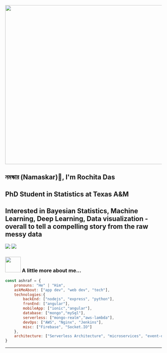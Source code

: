 <img  src="https://[media.giphy.com/media/M9gbBd9nbDrOTu1Mqx/giphy.gif](https://miro.medium.com/max/1400/1*qdAW1TjCN57h1lbuuzvchg.gif)" width="512">

##  নমস্কার (Namaskar)🙏, I'm Rochita Das 
##  PhD Student in Statistics at Texas A&M
##  Interested in Bayesian Statistics, Machine Learning, Deep Learning, Data visualization - overall to tell a compelling story from the raw messy data

[![](https://img.shields.io/badge/LinkedIn-rochitadas-blue)](https://www.linkedin.com/in/rochitadas/)
[![](https://img.shields.io/badge/Gmail-rochita.das.stat@gmail.com-red)](mailto:rochita.das.stat@gmail.com)


### <img src="https://media.giphy.com/media/VgCDAzcKvsR6OM0uWg/giphy.gif" width="50"> A little more about me...  

```javascript
const ashraf = {
    pronouns: "He" | "Him",
    askMeAbout: ["app dev", "web dev", "tech"],
    technologies:{
        backEnd: ["nodejs", "express", "python"],
        fronEnd: ["angular"],
        mobileApp: ["ionic","angular"],
        database: ["mongo","mySql"],
        serverless: ["mongo-realm","aws-lambda"],
        devOps: ["AWS", "Nginx", "Jenkins"],
        misc: ["Firebase", "Socket.IO"]
    },
    architecture: ["Serverless Architecture", "microservices", "event-driven", "Single page applications"],
}
```

---






<!---
rochita07/rochita07 is a ✨ special ✨ repository because its `README.md` (this file) appears on your GitHub profile.
You can click the Preview link to take a look at your changes.

⭐️ From [@ashrafkm](https://github.com/ashrafkm)
--->
